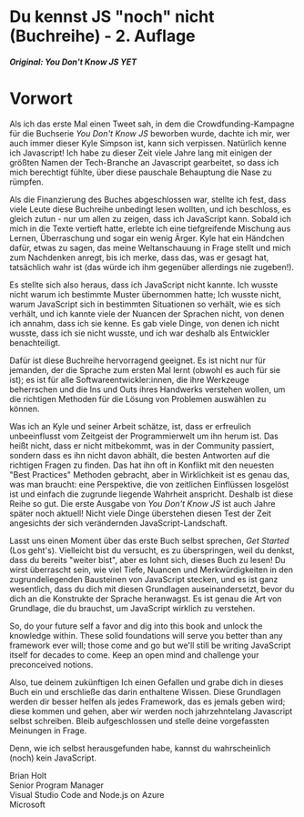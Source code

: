 # Du kennst JS "noch" nicht (Buchreihe) - 2. Auflage
##### Original: You Don't Know JS *YET*
# Vorwort

Als ich das erste Mal einen Tweet sah, in dem die Crowdfunding-Kampagne für die Buchserie *You Don't Know JS* beworben wurde, dachte ich mir, wer auch immer dieser Kyle Simpson ist, kann sich verpissen. Natürlich kenne ich Javascript! Ich habe zu dieser Zeit viele Jahre lang mit einigen der größten Namen der Tech-Branche an Javascript gearbeitet, so dass ich mich berechtigt fühlte, über diese pauschale Behauptung die Nase zu rümpfen.

Als die Finanzierung des Buches abgeschlossen war, stellte ich fest, dass viele Leute diese Buchreihe unbedingt lesen wollten, und ich beschloss, es gleich zutun - nur um allen zu zeigen, dass ich JavaScript kann. Sobald ich mich in die Texte vertieft hatte, erlebte ich eine tiefgreifende Mischung aus Lernen, Überraschung und sogar ein wenig Ärger. Kyle hat ein Händchen dafür, etwas zu sagen, das meine Weltanschauung in Frage stellt und mich zum Nachdenken anregt, bis ich merke, dass das, was er gesagt hat, tatsächlich wahr ist (das würde ich ihm gegenüber allerdings nie zugeben!).

Es stellte sich also heraus, dass ich JavaScript nicht kannte. Ich wusste nicht warum ich bestimmte Muster übernommen hatte; Ich wusste nicht, warum JavaScript sich in bestimmten Situationen so verhält, wie es sich verhält, und ich kannte viele der Nuancen der Sprachen nicht, von denen ich annahm, dass ich sie kenne. Es gab viele Dinge, von denen ich nicht wusste, dass ich sie nicht wusste, und ich war deshalb als Entwickler benachteiligt.

Dafür ist diese Buchreihe hervorragend geeignet. Es ist nicht nur für jemanden, der die Sprache zum ersten Mal lernt (obwohl es auch für sie ist); es ist für alle Softwareentwickler:innen, die ihre Werkzeuge beherrschen und die Ins und Outs ihres Handwerks verstehen wollen, um die richtigen Methoden für die Lösung von Problemen auswählen zu können.

Was ich an Kyle und seiner Arbeit schätze, ist, dass er erfreulich unbeeinflusst vom Zeitgeist der Programmierwelt um ihn herum ist. Das heißt nicht, dass er nicht mitbekommt, was in der Community passiert, sondern dass es ihn nicht davon abhält, die besten Antworten auf die richtigen Fragen zu finden. Das hat ihn oft in Konflikt mit den neuesten "Best Practices" Methoden gebracht, aber in Wirklichkeit ist es genau das, was man braucht: eine Perspektive, die von zeitlichen Einflüssen losgelöst ist und einfach die zugrunde liegende Wahrheit anspricht. Deshalb ist diese Reihe so gut. Die erste Ausgabe von *You Don't Know JS* ist auch Jahre später noch aktuell! Nicht viele Dinge überstehen diesen Test der Zeit angesichts der sich verändernden JavaScript-Landschaft.

Lasst uns einen Moment über das erste Buch selbst sprechen, *Get Started* (Los geht's). Vielleicht bist du versucht, es zu überspringen, weil du denkst, dass du bereits "weiter bist", aber es lohnt sich, dieses Buch zu lesen! Du wirst überrascht sein, wie viel Tiefe, Nuancen und Merkwürdigkeiten in den zugrundeliegenden Bausteinen von JavaScript stecken, und es ist ganz wesentlich, dass du dich mit diesen Grundlagen auseinandersetzt, bevor du dich an die Konstrukte der Sprache heranwagst. Es ist genau die Art von Grundlage, die du brauchst, um JavaScript wirklich zu verstehen.

So, do your future self a favor and dig into this book and unlock the knowledge within. These solid foundations will serve you better than any framework ever will; those come and go but we'll still be writing JavaScript itself for decades to come. Keep an open mind and challenge your preconceived notions.

Also, tue deinem zukünftigen Ich einen Gefallen und grabe dich in dieses Buch ein und erschließe das darin enthaltene Wissen. Diese Grundlagen werden dir besser helfen als jedes Framework, das es jemals geben wird; diese kommen und gehen, aber wir werden noch jahrzehntelang Javascript selbst schreiben. Bleib aufgeschlossen und stelle deine vorgefassten Meinungen in Frage.

Denn, wie ich selbst herausgefunden habe, kannst du wahrscheinlich (noch) kein JavaScript.

Brian Holt<br>
Senior Program Manager<br>
Visual Studio Code and Node.js on Azure<br>
Microsoft
